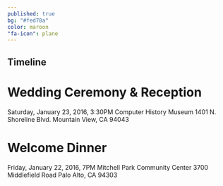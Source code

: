 ```yaml
---
published: true
bg: "#fed78a"
color: maroon
"fa-icon": plane
---
```













## Timeline

# Wedding Ceremony & Reception
Saturday, January 23, 2016, 3:30PM
Computer History Museum
1401 N. Shoreline Blvd.
Mountain View, CA 94043


# Welcome Dinner
Friday, January 22, 2016, 7PM
Mitchell Park Community Center
3700 Middlefield Road
Palo Alto, CA 94303
